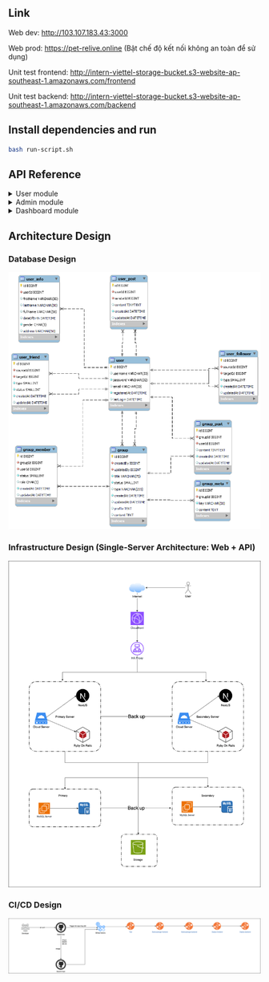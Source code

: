 ## Link 

Web dev: http://103.107.183.43:3000

Web prod: https://pet-relive.online (Bật chế độ kết nối không an toàn để sử dụng)

Unit test frontend: http://intern-viettel-storage-bucket.s3-website-ap-southeast-1.amazonaws.com/frontend

Unit test backend: http://intern-viettel-storage-bucket.s3-website-ap-southeast-1.amazonaws.com/backend


## Install dependencies and run

```bash
bash run-script.sh
```

## API Reference

<details>
<summary>User module</summary>

#### Login

<details>
<summary><code>POST /api/auth/login</code></summary>
<br>

#### Parameters

| Parameter  | Type     | Description                                  |
| :--------- | :------- | :------------------------------------------- |
| `email`    | `string` | **Required**. The email address of the user. |
| `password` | `string` | **Required**. The password of the user.      |

#### Response

```json
{
  "success": true,
  "message": "Login successfully",
  "data": {
    "user": {
      // User details here...
    },
    "token": "..."
  }
}
```

</details>

#### Register

<details>
<summary><code>POST /api/auth/register</code></summary>
<br>

#### Parameters

| Parameter    | Type     | Description  |
| :----------- | :------- | :----------- |
| `email`      | `string` | **Required** |
| `password`   | `string` | **Required** |
| `first_name` | `string` | **Required** |
| `last_name`  | `string` | **Required** |

```javascript
{
    "success": true,
    "message": "Login successfully",
    "data": {
        "user": {
            ...
        },
        "token": "..."
    },
}
```

</details>

#### Get user detail

<details>
<summary><code>GET /api/users/:id</code></summary>
<br>

#### Parameters

Không truyền ID thì lấy thông tin qua token
Còn truyền ID thì không cần token

| Header          | Type     | Description                                   |
| :-------------- | :------- | :-------------------------------------------- |
| `Authorization` | `string` | **Required.** Bearer Token for authentication |

| Path Variables | Type     | Description  |
| :------------- | :------- | :----------- |
| `id`           | `string` | **Required** |

```javascript
{
    "success": true,
    "message": "User detail",
    "data": {
        "user": {
            ...
        },
    },
}
```

</details>

#### Update password

<details>
<summary><code>PUT /api/users/password</code></summary>
<br>

#### Parameters

| Header          | Type     | Description                                   |
| :-------------- | :------- | :-------------------------------------------- |
| `Authorization` | `string` | **Required.** Bearer Token for authentication |

| Parameter      | Type     | Description              |
| :------------- | :------- | :----------------------- |
| `old_password` | `string` | **Optional** Mật khẩu cũ |
| `password`     | `string` | **Optional**             |

```javascript
{
    "success": true,
    "message": "User updated successfully",
    "data": {
        "user": {
            ...
        },
    },
}
```

</details>

#### Update user

<details>
<summary><code>PUT /api/users</code></summary>
<br>

#### Parameters

Dùng form-data để truyền avatar

| Header          | Type     | Description                                   |
| :-------------- | :------- | :-------------------------------------------- |
| `Authorization` | `string` | **Required.** Bearer Token for authentication |

| Parameter             | Type       | Description                                       |
| :-------------------- | :--------- | :------------------------------------------------ |
| `first_name`          | `string`   | Họ                                                |
| `last_name`           | `string`   | Tên                                               |
| `full_name`           | `string`   | Họ và tên                                         |
| `phone_number`        | `string`   | SĐT                                               |
| `date_of_birth`       | `date`     | Ngày sinh                                         |
| `gender`              | `integer`  | 0 - Nam, 1 - Nữ, 2 - Không rõ                     |
| `avatar`              | `file_ảnh` | Ảnh đại diện                                      |
| `address`             | `string`   | Địa chỉ                                           |
| `bio`                 | `string`   | Mô tả ngắn gọn                                    |
| `relationship_status` | `integer`  | Tình trạng: 1 - Độc thân, 2 - Kết hôn, 3 - Hẹn hò |

```javascript
{
    "success": true,
    "message": "User updated successfully",
    "data": {
        "user": {
            ...
        },
    },
}
```

</details>

#### Delete avatar

<details>
<summary><code>DELETE /api/users/avatar</code></summary>
<br>

#### Parameters

| Header          | Type     | Description                                   |
| :-------------- | :------- | :-------------------------------------------- |
| `Authorization` | `string` | **Required.** Bearer Token for authentication |

```javascript
{
    "success": true,
    "message": "User info",
    "data": {
        "message": "Thành công"
    },
}
```

</details>

#### Get image

<details>
<summary><code>GET /api/images/:id</code></summary>
<br>

```javascript
{
    "success": true,
    "message": "Post created successfully",
    "data": {
        "image": {
            ...
        },
    },
}
```

</details>

#### Upload image

<details>
<summary><code>POST /api/images</code></summary>
<br>

Dùng form-data để truyền ảnh

#### Parameters

| Header          | Type     | Description                                   |
| :-------------- | :------- | :-------------------------------------------- |
| `Authorization` | `string` | **Required.** Bearer Token for authentication |

| Parameter | Type       | Description  |
| :-------- | :--------- | :----------- |
| `image`   | `file ảnh` | **Required** |

```javascript
{
    "success": true,
    "message": "Post created successfully",
    "data": {
        "image": {
            ...
        },
    },
}
```

</details>

#### Delete images

<details>
<summary><code>DELETE /api/images</code></summary>
<br>

#### Parameters

Chỉ xóa được những ảnh mà user đang đăng nhập tạo

| Header          | Type     | Description                                   |
| :-------------- | :------- | :-------------------------------------------- |
| `Authorization` | `string` | **Required.** Bearer Token for authentication |

| Parameter | Type    | Description  |
| :-------- | :------ | :----------- |
| `ids`     | `Array` | **Required** |

```javascript
{
    "success": true,
    "message": "Post created successfully",
    "data": {
        "image": {
            ...
        },
    },
}
```

</details>

#### Tìm kiếm bài viết

<details>
<summary><code>GET /api/posts/search</code></summary>
<br>

#### Parameters

| Header          | Type     | Description                                   |
| :-------------- | :------- | :-------------------------------------------- |
| `Authorization` | `string` | **Required.** Bearer Token for authentication |

| Path Variables | Type  | Description                                |
| :------------- | :---- | :----------------------------------------- |
| `text_search`  | `string` | **Required** |
| `page_index`  | `int` | **Required** |
| `page_size`  | `int` | **Required** |

```javascript
{
    "success": true,
    "message": "ok",
    "data": {
        "data_search": []
    },
}
```

</details>

#### Create post

<details>
<summary><code>POST /api/posts</code></summary>
<br>

#### Parameters

| Header          | Type     | Description                                   |
| :-------------- | :------- | :-------------------------------------------- |
| `Authorization` | `string` | **Required.** Bearer Token for authentication |

| Parameter    | Type      | Description                                         |
| :----------- | :-------- | :-------------------------------------------------- |
| `content`    | `string`  | **Required**                                        |
| `user_id`    | `int`     | **Required** Đăng bài lên trang cá nhân của ông này |
| `image_ids`  | `Array`   | **Optional**                                        |
| `share_id`   | `int`     | id của bài viết muốn chia sẻ                        |
| `label`      | `integer` | **Optional**                                        |
| `status`     | `integer` | **Optional**                                        |
| `error_list` | `json`    | **Optional**, '[1,2,3]'                             |

```javascript
{
    "success": true,
    "message": "Post created successfully",
    "data": {
        "post": {
            ...
        },
    },
}
```

</details>

#### Get post detail

<details>
<summary><code>GET /api/posts/:id</code></summary>
<br>

#### Parameters

| Path Variables | Type     | Description  |
| :------------- | :------- | :----------- |
| `id`           | `string` | **Required** |

```javascript
{
    "success": true,
    "message": "Post detail",
    "data": {
        "post": {
            ...
        },
    },
}
```

</details>

#### Get post

<details>
<summary><code>GET /api/posts</code></summary>
<br>

#### Parameters

| Path Variables | Type  | Description  |
| :------------- | :---- | :----------- |
| `page_index`   | `int` | **Optional** |
| `page_size`    | `int` | **Optional** |

</details>

#### Get user new post
lấy bài viết mới nhất của người dùng hiện tại
<details>
<summary><code>GET /api/posts/user/newest-post</code></summary>
<br>

| Header          | Type     | Description                                   |
| :-------------- | :------- | :-------------------------------------------- |
| `Authorization` | `string` | **Required.** Bearer Token for authentication |
</details>

#### Get user post

<details>
<summary><code>GET /api/posts/user/:id</code></summary>
<br>

#### Parameters

| Path Variables | Type  | Description  |
| :------------- | :---- | :----------- |
| `page_index`   | `int` | **Optional** |
| `page_size`    | `int` | **Optional** |

</details>

#### My post

<details>
<summary><code>GET /api/posts/user</code></summary>
<br>

#### Parameters

| Path Variables | Type  | Description  |
| :------------- | :---- | :----------- |
| `page_index`   | `int` | **Optional** |
| `page_size`    | `int` | **Optional** |

| Header          | Type     | Description                                   |
| :-------------- | :------- | :-------------------------------------------- |
| `Authorization` | `string` | **Required.** Bearer Token for authentication |

</details>

#### My save post

<details>
<summary><code>GET /api/posts/save</code></summary>
<br>

#### Parameters

| Header          | Type     | Description                                   |
| :-------------- | :------- | :-------------------------------------------- |
| `Authorization` | `string` | **Required.** Bearer Token for authentication |

| Path Variables | Type  | Description  |
| :------------- | :---- | :----------- |
| `page_index`   | `int` | **Optional** |
| `page_size`    | `int` | **Optional** |

</details>

#### Check save post

<details>
<summary><code>GET /api/posts/save/:id</code></summary>
<br>

#### Parameters

| Header          | Type     | Description                                   |
| :-------------- | :------- | :-------------------------------------------- |
| `Authorization` | `string` | **Required.** Bearer Token for authentication |

</details>

#### Save post

<details>
<summary><code>POST /api/posts/save/:id</code></summary>
<br>

#### Parameters

| Header          | Type     | Description                                   |
| :-------------- | :------- | :-------------------------------------------- |
| `Authorization` | `string` | **Required.** Bearer Token for authentication |

</details>

#### Unsave post

<details>
<summary><code>POST /api/posts/unsave/:id</code></summary>
<br>

#### Parameters

| Header          | Type     | Description                                   |
| :-------------- | :------- | :-------------------------------------------- |
| `Authorization` | `string` | **Required.** Bearer Token for authentication |

</details>

#### Update post

<details>
<summary><code>PUT /api/posts/:id</code></summary>
<br>

#### Parameters

| Path Variables | Type     | Description  |
| :------------- | :------- | :----------- |
| `id`           | `string` | **Required** |

| Header          | Type     | Description                                   |
| :-------------- | :------- | :-------------------------------------------- |
| `Authorization` | `string` | **Required.** Bearer Token for authentication |

| Parameter   | Type     | Description                                   |
| :---------- | :------- | :-------------------------------------------- |
| `content`   | `string` | **Optional**                                  |
| `image_ids` | `Array`  | **Optional** có ảnh thì nhớ truyền hết id lên |

</details>

#### Delete post

<details>
<summary><code>DELETE /api/posts/:id</code></summary>
<br>

#### Parameters

| Path Variables | Type     | Description  |
| :------------- | :------- | :----------- |
| `id`           | `string` | **Required** |

| Header          | Type     | Description                                   |
| :-------------- | :------- | :-------------------------------------------- |
| `Authorization` | `string` | **Required.** Bearer Token for authentication |

</details>

#### Report post

<details>
<summary><code>POST /api/posts/report/:id</code></summary>
<br>

#### Parameters

| Path Variables | Type     | Description  |
| :------------- | :------- | :----------- |
| `id`           | `string` | **Required** |

| Header          | Type     | Description                                   |
| :-------------- | :------- | :-------------------------------------------- |
| `Authorization` | `string` | **Required.** Bearer Token for authentication |

| Parameter   | Type     | Description                                   |
| :---------- | :------- | :-------------------------------------------- |
| `type_report`   | `enum TYPE_REPORT` | **Optional**    loại báo cáo của người dùng (ảnh, bài viết) |

</details>

#### Get comment

<details>
<summary><code>GET /api/comments/:post_id</code></summary>
<br>

#### Parameters

| Path Variables | Type  | Description  |
| :------------- | :---- | :----------- |
| `page_index`   | `int` | **Optional** |
| `page_size`    | `int` | **Optional** |

</details>

#### Create comment

<details>
<summary><code>POST /api/comments</code></summary>
<br>

#### Parameters

| Header          | Type     | Description                                   |
| :-------------- | :------- | :-------------------------------------------- |
| `Authorization` | `string` | **Required.** Bearer Token for authentication |

| Parameter         | Type      | Description             |
| :---------------- | :-------- | :---------------------- |
| `content`         | `string`  | **Required**            |
| `post_id`         | `int`     | **Required**            |
| `image_ids`       | `Array`   | **Optional**            |
| `reply_comment`   | `Array`   | **Optional**            |
| `user_reply_name` | `String`  | **Optional**            |
| `user_reply_id`   | `integer` | **Optional**            |
| `label`           | `integer` | **Optional**            |
| `status`          | `integer` | **Optional**            |
| `error_list`      | `json`    | **Optional**, '[1,2,3]' |

```javascript
{
    "success": true,
    "message": "comment created successfully",
    "data": {
        "comment": {
            ...
        },
    },
}
```

</details>

#### Update comment

<details>
<summary><code>PUT /api/comments/:id</code></summary>
<br>

#### Parameters

| Path Variables | Type     | Description  |
| :------------- | :------- | :----------- |
| `id`           | `string` | **Required** |

| Header          | Type     | Description                                   |
| :-------------- | :------- | :-------------------------------------------- |
| `Authorization` | `string` | **Required.** Bearer Token for authentication |

| Parameter         | Type      | Description                                   |
| :---------------- | :-------- | :-------------------------------------------- |
| `content`         | `string`  | **Optional**                                  |
| `image_ids`       | `Array`   | **Optional** có ảnh thì nhớ truyền hết id lên |
| `user_reply_name` | `String`  | **Optional**                                  |
| `user_reply_id`   | `integer` | **Optional**                                  |

</details>

#### Delete comment

<details>
<summary><code>DELETE /api/comments/:id</code></summary>
<br>

#### Parameters

| Path Variables | Type     | Description  |
| :------------- | :------- | :----------- |
| `id`           | `string` | **Required** |

| Header          | Type     | Description                                   |
| :-------------- | :------- | :-------------------------------------------- |
| `Authorization` | `string` | **Required.** Bearer Token for authentication |

</details>

#### Report comment

<details>
<summary><code>POST /api/comments/report/:id</code></summary>
<br>

#### Parameters

| Path Variables | Type     | Description  |
| :------------- | :------- | :----------- |
| `id`           | `string` | **Required** |

| Header          | Type     | Description                                   |
| :-------------- | :------- | :-------------------------------------------- |
| `Authorization` | `string` | **Required.** Bearer Token for authentication |

| Parameter   | Type     | Description                                   |
| :---------- | :------- | :-------------------------------------------- |
| `type_report`   | `enum TYPE_REPORT` | **Optional**    loại báo cáo của người dùng (ảnh, bài viết) |

</details>

#### Create react post

<details>
<summary><code>POST /api/posts/reacts</code></summary>
<br>

#### Parameters

| Header          | Type     | Description                                   |
| :-------------- | :------- | :-------------------------------------------- |
| `Authorization` | `string` | **Required.** Bearer Token for authentication |

| Parameter    | Type                | Description  |
| :----------- | :------------------ | :----------- |
| `type_react` | `enum - type_react` | **Required** |
| `post_id`    | `int`               | **Required** |

```javascript
{
    "success": true,
    "message": "comment created successfully",
    "data": {
        "message": ""
    },
}
```

</details>

#### Delete react post

<details>
<summary><code>DELETE /api/posts/unreact/:post_id</code></summary>
<br>

#### Parameters

| Path Variables | Type  | Description  |
| :------------- | :---- | :----------- |
| `post_id`      | `int` | **Required** |

| Header          | Type     | Description                                   |
| :-------------- | :------- | :-------------------------------------------- |
| `Authorization` | `string` | **Required.** Bearer Token for authentication |

</details>

#### Create react comment

<details>
<summary><code>POST /api/comments/reacts</code></summary>
<br>

#### Parameters

| Header          | Type     | Description                                   |
| :-------------- | :------- | :-------------------------------------------- |
| `Authorization` | `string` | **Required.** Bearer Token for authentication |

| Parameter    | Type                | Description  |
| :----------- | :------------------ | :----------- |
| `type_react` | `enum - type_react` | **Required** |
| `comment_id` | `int`               | **Required** |

```javascript
{
    "success": true,
    "message": "comment created successfully",
    "data": {
        "message": ""
    },
}
```

</details>

#### Delete react comment

<details>
<summary><code>DELETE /api/comments/unreact/:comment_id</code></summary>
<br>

#### Parameters

| Path Variables | Type  | Description  |
| :------------- | :---- | :----------- |
| `comment_id`   | `int` | **Required** |

| Header          | Type     | Description                                   |
| :-------------- | :------- | :-------------------------------------------- |
| `Authorization` | `string` | **Required.** Bearer Token for authentication |

</details>

#### Lấy tất cả lời mời kết bạn

<details>
<summary><code>GET /api/friends/request</code></summary>
<br>

#### Parameters

| Header          | Type     | Description                                   |
| :-------------- | :------- | :-------------------------------------------- |
| `Authorization` | `string` | **Required.** Bearer Token for authentication |

| Path Variables | Type  | Description  |
| :------------- | :---- | :----------- |
| `page_index`   | `int` | **Optional** |
| `page_size`    | `int` | **Optional** |

```javascript
{
    "success": true,
    "message": "ok",
    "data": {
        "friends": ""
    },
}
```

</details>

#### Lấy tất cả danh sách bạn đã chặn

<details>
<summary><code>GET /api/friends/block</code></summary>
<br>

#### Parameters

| Header          | Type     | Description                                   |
| :-------------- | :------- | :-------------------------------------------- |
| `Authorization` | `string` | **Required.** Bearer Token for authentication |

| Path Variables | Type  | Description  |
| :------------- | :---- | :----------- |
| `page_index`   | `int` | **Optional** |
| `page_size`    | `int` | **Optional** |

```javascript
{
    "success": true,
    "message": "ok",
    "data": {
        "friends": ""
    },
}
```

</details>

#### Lấy danh sách bạn bè của 1 người dùng

<details>
<summary><code>GET /api/friends/:id</code></summary>
<br>

#### Parameters

| Path Variables | Type  | Description  |
| :------------- | :---- | :----------- |
| `page_index`   | `int` | **Optional** |
| `page_size`    | `int` | **Optional** |

```javascript
{
    "success": true,
    "message": "ok",
    "data": {
        "friends": ""
    },
}
```

</details>

#### Lấy danh sách bạn bè của bản thân

<details>
<summary><code>GET /api/friends</code></summary>
<br>

#### Parameters

| Header          | Type     | Description                                   |
| :-------------- | :------- | :-------------------------------------------- |
| `Authorization` | `string` | **Required.** Bearer Token for authentication |

| Path Variables | Type  | Description  |
| :------------- | :---- | :----------- |
| `page_index`   | `int` | **Optional** |
| `page_size`    | `int` | **Optional** |

```javascript
{
    "success": true,
    "message": "ok",
    "data": {
        "friends": ""
    },
}
```

</details>

#### Tạo lời mời kết bạn

<details>
<summary><code>POST /api/friends</code></summary>
<br>

#### Parameters

| Header          | Type     | Description                                   |
| :-------------- | :------- | :-------------------------------------------- |
| `Authorization` | `string` | **Required.** Bearer Token for authentication |

| Path Variables | Type  | Description                                |
| :------------- | :---- | :----------------------------------------- |
| `receiver_id`  | `int` | **Required** id của người muốn gửi lời mời |

```javascript
{
    "success": true,
    "message": "ok",
    "data": {
        "message": "Thành công"
    },
}
```

</details>

#### Cập nhật trạng thái kết bạn

<details>
<summary><code>PUT /api/friends</code></summary>
<br>
Chấp nhận lời mời, block, chuyển loại bạn bè (hẹn hò ?)

#### Parameters

| Header          | Type     | Description                                   |
| :-------------- | :------- | :-------------------------------------------- |
| `Authorization` | `string` | **Required.** Bearer Token for authentication |

| Path Variables  | Type                 | Description                                |
| :-------------- | :------------------- | :----------------------------------------- |
| `receiver_id`   | `int`                | **Required** id của người muốn gửi lời mời |
| `friend_status` | `enum friend_status` | **Optional** trạng thái bạn bè             |
| `friend_type`   | `enum friend_type`   | **Optional** loại bạn bè                   |

```javascript
{
    "success": true,
    "message": "ok",
    "data": {
        "message": "Thành công"
    },
}
```

</details>

#### Xóa lời mời kết bạn, hủy kết bạn

<details>
<summary><code>DELETE /api/friends</code></summary>
<br>

#### Parameters

| Header          | Type     | Description                                   |
| :-------------- | :------- | :-------------------------------------------- |
| `Authorization` | `string` | **Required.** Bearer Token for authentication |

| Path Variables | Type  | Description                                |
| :------------- | :---- | :----------------------------------------- |
| `receiver_id`  | `int` | **Required** id của người muốn gửi lời mời |

```javascript
{
    "success": true,
    "message": "ok",
    "data": {
        "message": "Thành công"
    },
}
```

</details>

#### Tìm kiếm bạn bè

<details>
<summary><code>GET /api/friends/search</code></summary>
<br>

#### Parameters

| Header          | Type     | Description                                   |
| :-------------- | :------- | :-------------------------------------------- |
| `Authorization` | `string` | **Required.** Bearer Token for authentication |

| Path Variables | Type  | Description                                |
| :------------- | :---- | :----------------------------------------- |
| `text_search`  | `string` | **Required** |
| `page_index`  | `int` | **Required** |
| `page_size`  | `int` | **Required** |

```javascript
{
    "success": true,
    "message": "ok",
    "data": {
        "data_search": [
            {
                "id": 1,
                "user_id": 6,
                "first_name": "theanh",
                "last_name": "Thế Em",
                "full_name": "Trần Thế Em",
                "phone_number": null,
                "date_of_birth": null,
                "gender": 1,
                "join_date": null,
                "last_login": null,
                "address": null,
                "bio": null,
                "relationship_status": null,
                "created_at": "2023-09-24T06:58:09.340Z",
                "updated_at": "2023-10-12T22:45:38.124Z",
                "avatar_url": "https://s3-ap-southeast-1.amazonaws.com/social-media-image/a164rfp4ncpxsg11e8mrpdudtzi6",
                "friend_status": 2
            }
        ]
    },
}
```

</details>

</details>

<details>
<summary>Admin module</summary>

#### Lấy tất cả bài viết, comment vi phạm

<details>
<summary><code>GET /api/admins/reports/posts</code></summary>
<summary><code>GET /api/admins/reports/comments</code></summary>
<br>

#### Parameters

| Header          | Type     | Description                                   |
| :-------------- | :------- | :-------------------------------------------- |
| `Authorization` | `string` | **Required.** Bearer Token for authentication |

| Path Variables | Type  | Description  |
| :------------- | :---- | :----------- |
| `page_index`   | `int` | **Optional** |
| `page_size`    | `int` | **Optional** |

</details>

#### Chuyển trạng thái vi phạm

<details>
<summary><code>POST /api/admins/reports/posts/:id</code></summary>
<summary><code>POST /api/admins/reports/comments/:id</code></summary>
<br>

#### Parameters

| Header          | Type     | Description                                   |
| :-------------- | :------- | :-------------------------------------------- |
| `Authorization` | `string` | **Required.** Bearer Token for authentication |

| Path Variables | Type   | Description             |
| :------------- | :----- | :---------------------- |
| `status`       | `int`  | **Optional**            |
| `error_list`   | `json` | **Optional**, '[1,2,3]' |

</details>
</details>
<details>
<summary>Dashboard module</summary>

#### Thống kê lịch sử đăng nhập

<details>
<summary><code>POST /api/dashboard/login-history</code></summary>
<br>

#### Parameters

| Header          | Type     | Description                                   |
| :-------------- | :------- | :-------------------------------------------- |
| `Authorization` | `string` | **Required.** Bearer Token for authentication, role = admin |

| Path Variables | Type   | Description             |
| :------------- | :----- | :---------------------- |
| `time_statistics`       | `enum TIME_STATISTICS`  | **Optional**            |

</details>

<details>
<summary><code>POST /api/dashboard/number</code></summary>
<br>

#### Parameters

| Header          | Type     | Description                                   |
| :-------------- | :------- | :-------------------------------------------- |
| `Authorization` | `string` | **Required.** Bearer Token for authentication, role = admin |

</details>

<details>
<summary><code>POST /api/dashboard/post-label</code></summary>
<br>

#### Parameters

| Header          | Type     | Description                                   |
| :-------------- | :------- | :-------------------------------------------- |
| `Authorization` | `string` | **Required.** Bearer Token for authentication, role = admin |

</details>

<details>
<summary><code>POST /api/dashboard/post-count</code></summary>
<br>

#### Parameters

| Header          | Type     | Description                                   |
| :-------------- | :------- | :-------------------------------------------- |
| `Authorization` | `string` | **Required.** Bearer Token for authentication, role = admin |

| Path Variables | Type   | Description             |
| :------------- | :----- | :---------------------- |
| `time_statistics`       | `enum TIME_STATISTICS`  | **Optional**            |

</details>

<details>
<summary><code>POST /api/dashboard/post-negative</code></summary>
<br>

#### Parameters

| Header          | Type     | Description                                   |
| :-------------- | :------- | :-------------------------------------------- |
| `Authorization` | `string` | **Required.** Bearer Token for authentication, role = admin |

| Path Variables | Type   | Description             |
| :------------- | :----- | :---------------------- |
| `time_statistics`       | `enum TIME_STATISTICS`  | **Optional**            |
| `page_index`       | `int`  | **Optional**            |
| `page_size`       | `int`  | **Optional**            |

</details>

</details>

## Architecture Design

### Database Design

![Database Design](./database/db_v1.png)

### Infrastructure Design (Single-Server Architecture: Web + API)

![Infrastructure Design](./architecture/system.png)

### CI/CD Design

![CI/CD Design](./architecture/cicd.png)
